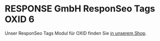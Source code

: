 # RESPONSE GmbH ResponSeo Tags OXID 6

Unser ResponSeo Tags Modul für OXID finden Sie [in unserem Shop](https://www.responsecommerce.de/OXID-Module/RESPONSEO-TAGS.html).
